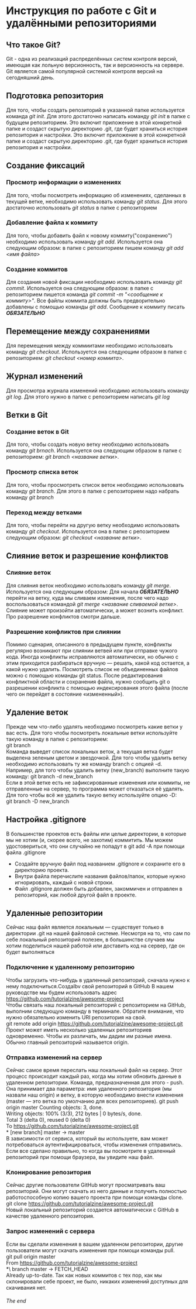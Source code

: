 # Инструкция по работе с Git и удалёнными репозиториями

## Что такое Git?

Git - одна из реализаций распределённых систем контроля версий, имеющая как лольную версионность, так и версионность на сервере. Git является самой популярной системой контроля версий на сегодняшний день.

## Подготовка репозитория
Для того, чтобы создать репозиторий в указанной папке используется команда *git init*. Для этого достаточно написать команду *git init* в папке с будущем репозиторием. Это включит приложение в этой конкретной папке и создаст скрытую директорию .git, где будет храниться история репозитория и настройки. Это включит приложение в этой конкретной папке и создаст скрытую директорию .git, где будет храниться история репозитория и настройки.   


## Создание фиксаций
### Просмотр информации о изменениях

Для того, чтобы посмотреть информацию об изменениях, сделанных в текущей ветке, необходимо использовать команду *git status*. Для этого достаточно использовать *git status* в папке с репозиторием

### Добавление файла к коммиту
Для того, чтобы добавить файл к новому коммиту("сохранению") необходимо использовать команду *git add*. Используется она следующим образом: в папке с репозиторием пишем команду *git add <имя файла>*

### Создание коммитов

Для создания новой фиксации необходимо использовать команду *git commit*. Используется она следующим образом: в папке с репозиторием пишется команда *git commit -m "<сообщение к коммиту>"*. Все файлы коммита должны быть предворительно добавлены с помощью команды *git add*. Сообщение к коммиту писать ***ОБЯЗАТЕЛЬНО***

## Перемещение между сохранениями
Для перемещения между коммиитами необходимо использовать команду *git checkout*. Используется она следующим образом в папке с репозиторием: *git checkout <номер комиита>*.

## Журнал изменений
Для просмотра журнала изменений необходимо использовать команду *git log*. Для этого нужно в папке с репозиторием написать *git log*

## Ветки в Git
### Создание веток в Git
Для того, чтобы создать новую ветку необходимо использовать команду *git brnach*. Используется она следующим образом в папке с репозиторием: *git branch <название ветки>*.
### Просмотр списка веток
Для того, чтобы просмотреть список веток необходимо использовать команду *git branch*. Для этого в папке с репозиторием надо набрать команду *git branch*

### Переход между ветками
Для того, чтобы перейти на другую ветку необходимо использовать команду *git checkout*. Используется она в папке с репозиторием следующим образом: *git checkout <название ветки>*.

## Слияние веток и разрешение конфликтов    
### Слияние веток
Для слияния веток необходимо использовать команду *git merge*. Используется она следующим образом: Для начала ***ОБЯЗАТЕЛЬНО*** перейти на ветку, куда мы сливаем изменения, после чего надо воспользоваться командой *git merge <название сливаемой ветке>*. Слияние может произойти автоматически, а может вознить конфликт. Про разрешение конфликтов смотри дальше.     
### Разрешение конфликтов при слиянии   
Помимо сценария, описанного в предыдущем пункте, конфликты регулярно возникают при слиянии ветвей или при отправке чужого кода. Иногда конфликты исправляются автоматически, но обычно с этим приходится разбираться вручную — решать, какой код остается, а какой нужно удалить. Посмотреть список не объединенных файлов можно с помощью команды git status. После редактирования конфликтной области и сохранения файла, нужно сообщить git о разрешении конфликта с помощью индексирования этого файла (после чего он перейдет в состояние «измененный»).   

## Удаление веток   
Прежде чем что-либо удалять необходимо посмотреть какие ветки у вас есть. Для того чтобы посмотреть локальные ветки используйте такую команду в папке с репозиторием:   
git branch  
Команда выведет список локальных веток, а текущая ветка будет выделена зеленым цветом и звездочкой. Для того чтобы удалить ветку необходимо использовать ту же команду branch с опцией -d. Например, для того чтобы удалить ветку (new_branch) выполните такую команду: 
git branch -d new_branch    
Если в этой ветке есть не зафиксированные изменения или коммиты, не отправленные на сервер, то программа может отказаться её удалять. Для того чтобы всё же удалить такую ветку используйте опцию -D:   
git branch -D new_branch   
## Настройка .gitignore 
В большинстве проектов есть файлы или целые директории, в которые мы не хотим (и, скорее всего, не захотим) коммитить. Мы можем удостовериться, что они случайно не попадут в git add -A при помощи файла .gitignore    
* Создайте вручную файл под названием .gitignore и сохраните его в директорию проекта.  
* Внутри файла перечислите названия файлов/папок, которые нужно игнорировать, каждый с новой строки.    
* Файл .gitignore должен быть добавлен, закоммичен и отправлен в репозиторий, как любой другой файл в проекте.   
## Удаленные репозитории    
Сейчас наш файл является локальным — существует только в директории .git на нашей файловой системе. Несмотря на то, что сам по себе локальный репозиторий полезен, в большинстве случаев мы хотим поделиться нашей работой или доставить код на сервер, где он будет выполняться    
### Подключение к удаленному репозиторию    
Чтобы загрузить что-нибудь в удаленный репозиторий, сначала нужно к нему подключиться.Cоздаlbv свой репозиторий в GitHub В нашем руководстве мы будем использовать адрес https://github.com/tutorialzine/awesome-project    
Чтобы связать наш локальный репозиторий с репозиторием на GitHub, выполним следующую команду в терминале. Обратите внимание, что нужно обязательно изменить URI репозитория на свой.    
git remote add origin https://github.com/tutorialzine/awesome-project.git   
Проект может иметь несколько удаленных репозиториев одновременно. Чтобы их различать, мы дадим им разные имена. Обычно главный репозиторий называется origin.   
### Отправка изменений на сервер    
Сейчас самое время переслать наш локальный файл на сервер. Этот процесс происходит каждый раз, когда мы хотим обновить данные в удаленном репозитории.
Команда, предназначенная для этого - push. Она принимает два параметра: имя удаленного репозитория (мы назвали наш origin) и ветку, в которую необходимо внести изменения (master — это ветка по умолчанию для всех репозиториев).
git push origin master
Counting objects: 3, done.  
Writing objects: 100% (3/3), 212 bytes | 0 bytes/s, done.   
Total 3 (delta 0), reused 0 (delta 0)   
To https://github.com/tutorialzine/awesome-project.git  
\* [new branch] master -> master    
В зависимости от сервиса, который вы используете, вам может потребоваться аутентифицироваться, чтобы изменения отправились. Если все сделано правильно, то когда вы посмотрите в удаленный репозиторий при помощи браузера, вы увидите наш файл.    
### Клонирование репозитория    
Сейчас другие пользователи GitHub могут просматривать ваш репозиторий. Они могут скачать из него данные и получить полностью работоспособную копию вашего проекта при помощи команды clone.  
git clone https://github.com/tutorialzine/awesome-project.git       
Новый локальный репозиторий создается автоматически с GitHub в качестве удаленного репозитория. 
### Запрос изменений с сервера  
Если вы сделали изменения в вашем удаленном репозитории, другие пользователи могут скачать изменения при помощи команды pull.   
git pull origin master  
From https://github.com/tutorialzine/awesome-project    
*\ branch master -> FETCH_HEAD  
Already up-to-date. 
Так как новых коммитов с тех пор, как мы склонировали себе проект, не было, никаких изменений доступных для скачивания нет.   




###### The end
